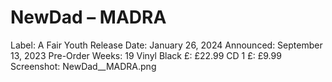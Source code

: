 # NewDad – MADRA

Label: A Fair Youth
Release Date: January 26, 2024
Announced: September 13, 2023
Pre-Order Weeks: 19
Vinyl Black £: £22.99
CD 1 £: £9.99
Screenshot: NewDad__MADRA.png